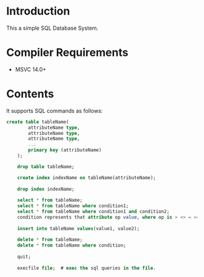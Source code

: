 # Introduction

This a simple SQL Database System.

# Compiler Requirements

- MSVC 14.0+

# Contents

It supports SQL commands as follows:

```SQL
create table tableName(
		attributeName type,
		attributeName type,
		attributeName type,
		...
		primary key (attributeName)
	);

	drop table tableName;

	create index indexName on tableName(attributeName);
	
	drop index indexName;
	
	select * from tableName;
	select * from tableName where condition1;
	select * from tableName where condition1 and condition2;
	condition represents that attribute op value, where op is > <> = >= <=.
	
	insert into tableName values(value1, value2);
	
	delete * from tableName;
	delete * from tableName where condition;
	
	quit;
	
	execfile file;  # exec the sql queries in the file.
```